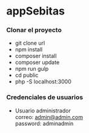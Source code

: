 
# appSebitas
### Clonar el proyecto
- git clone url 
- npm install
- composer install
- composer update
- npm run gulp
- cd public
- php -S localhost:3000

### Credenciales de usuarios
- Usuario administrador <br>
correo: admin@admin.com <br>
password: adminadmin
